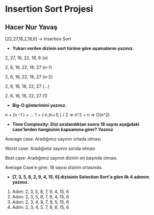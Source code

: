 # Insertion Sort Projesi

## Hacer Nur Yavaş

[22,27,16,2,18,6] -> Insertion Sort

- **Yukarı verilen dizinin sort türüne göre aşamalarını yazınız.**

2, 27, 16, 22, 18, 6         (n)

2, 6, 16, 22, 18, 27         (n-1)

2, 6, 16, 22, 18, 27         (n-2)

2, 6, 16, 18, 22, 27         (...)

2, 6, 16, 18, 22, 27         (1)



- **Big-O gösterimini yazınız.**

n + (n -1 ) + ... 1 = ( n.(n+1) ) / 2 => n^2 + n => O(n^2)



- **Time Complexity: Dizi sıralandıktan sonra 18 sayısı aşağıdaki case'lerden hangisinin kapsamına girer? Yazınız**

Average case: Aradığımız sayının ortada olması

Worst case: Aradığımız sayının sonda olması

Best case: Aradığımız sayının dizinin en başında olması.

Average Case'e girer. 18 sayısı dizinin ortasında.



- **[7, 3, 5, 8, 2, 9, 4, 15, 6] dizisinin Selection Sort'a göre ilk 4 adımını yazınız.**
  
1. Adım: 2, 3, 5, 8, 7, 9, 4, 15, 6
2. Adım: 2, 3, 5, 8, 7, 9, 4, 15, 6
3. Adım: 2, 3, 4, 8, 7, 9, 5, 15, 6
4. Adım: 2, 3, 4, 5, 7, 9, 8, 15, 6
   
